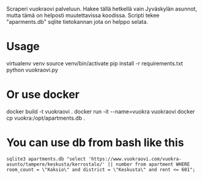 Scraperi vuokraovi palveluun.
Hakee tällä hetkellä vain Jyväskylän asunnot, mutta tämä on helposti muutettavissa koodissa.
Scripti tekee "aparments.db" sqlite tietokannan jota on helppo selata.

# Usage
virtualenv venv
source venv/bin/activate
pip install -r requirements.txt
python vuokraovi.py

# Or use docker
docker build -t vuokraovi .
docker run -it --name=vuokra vuokraovi
docker cp vuokra:/opt/apartments.db .

# You can use db from bash like this
```
sqlite3 apartments.db "select 'https://www.vuokraovi.com/vuokra-asunto/tampere/keskusta/kerrostalo/' || number from apartment WHERE room_count = \"Kaksio\" and district = \"Keskusta\" and rent <= 601";
```
